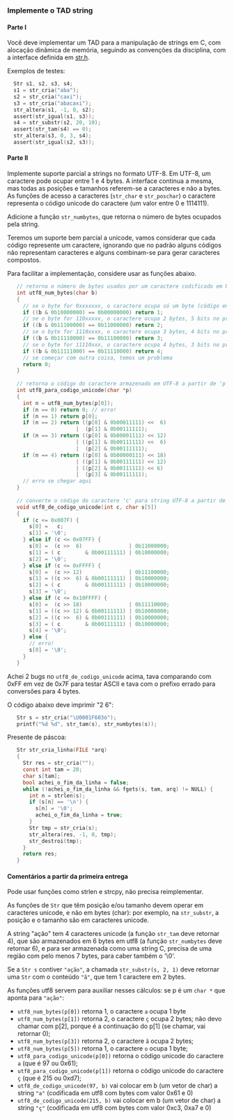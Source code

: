 ### Implemente o TAD string

#### Parte I

Você deve implementar um TAD para a manipulação de strings em C, com alocação dinâmica de memória, seguindo as convenções da disciplina, com a interface definida em [str.h](str.h).

Exemplos de testes:
```c
  Str s1, s2, s3, s4;
  s1 = str_cria("aba");
  s2 = str_cria("caxi");
  s3 = str_cria("abacaxi");
  str_altera(s1, -1, 0, s2);
  assert(str_igual(s1, s3));
  s4 = str_substr(s2, 20, 10);
  assert(str_tam(s4) == 0);
  str_altera(s3, 0, 3, s4);
  assert(str_igual(s2, s3));
```

#### Parte II

Implemente suporte parcial a strings no formato UTF-8. 
Em UTF-8, um caractere pode ocupar entre 1 e 4 bytes.
A interface continua a mesma, mas todas as posições e tamanhos referem-se a caracteres e não a bytes.
As funções de acesso a caracteres (`str_char` e `str_poschar`) o caractere representa o código unicode do caractere (um valor entre 0 e 1114111).

Adicione a função `str_numbytes`, que retorna o número de bytes ocupados pela string.

Teremos um suporte bem parcial a unicode, vamos considerar que cada código represente um caractere, ignorando que no padrão alguns códigos não representam caracteres e alguns combinam-se para gerar caracteres compostos.

Para facilitar a implementação, considere usar as funções abaixo.

```c
   // retorna o número de bytes usados por um caractere codificado em UTF8 iniciando pelo byte em 'b'
   int utf8_num_bytes(char b)
   {
     // se o byte for 0xxxxxxx, o caractere ocupa só um byte (código entre 0000 e 007F)
     if ((b & 0b10000000) == 0b00000000) return 1;
     // se o byte for 110xxxxx, o caractere ocupa 2 bytes, 5 bits no primeiro e 6 no segundo (0080 a 07FF)
     if ((b & 0b11100000) == 0b11000000) return 2;
     // se o byte for 1110xxxx, o caractere ocupa 3 bytes, 4 bits no primeiro e 6 nos outros (0800 a FFFF)
     if ((b & 0b11110000) == 0b11100000) return 3;
     // se o byte for 11110xxx, o caractere ocupa 4 bytes, 3 bits no primeiro e 6 nos outros (10000 a 10FFFF)
     if ((b & 0b11111000) == 0b11110000) return 4;
     // se começar com outra coisa, temos um problema
     return 0;
   }
   
   // retorna o código do caractere armazenado em UTF-8 a partir de 'p'
   int utf8_para_codigo_unicode(char *p)
   {
     int n = utf8_num_bytes(p[0]);
     if (n == 0) return 0; // erro!
     if (n == 1) return p[0];
     if (n == 2) return ((p[0] & 0b00011111) <<  6) 
                      |  (p[1] & 0b00111111);
     if (n == 3) return ((p[0] & 0b00001111) << 12)
                      | ((p[1] & 0b00111111) <<  6)
                      |  (p[2] & 0b00111111);
     if (n == 4) return ((p[0] & 0b00000111) << 18)
                      | ((p[1] & 0b00111111) << 12)
                      | ((p[2] & 0b00111111) << 6)
                      |  (p[3] & 0b00111111);
     // erro se chegar aqui
   }
   
   // converte o código do caractere 'c' para string UTF-8 a partir de 's' (que tem que ter espaço para 5 char)
   void utf8_de_codigo_unicode(int c, char s[5])
   {
     if (c <= 0x007F) {
       s[0] =   c;
       s[1] = '\0';
     } else if (c <= 0x07FF) {
       s[0] =  (c >>  6)               | 0b11000000;
       s[1] = ( c        & 0b00111111) | 0b10000000;
       s[2] = '\0';
     } else if (c <= 0xFFFF) {
       s[0] =  (c >> 12)               | 0b11100000;
       s[1] = ((c >>  6) & 0b00111111) | 0b10000000;
       s[2] = ( c        & 0b00111111) | 0b10000000;
       s[3] = '\0';
     } else if (c <= 0x10FFFF) {
       s[0] =  (c >> 18)               | 0b11110000;
       s[1] = ((c >> 12) & 0b00111111) | 0b10000000;
       s[2] = ((c >>  6) & 0b00111111) | 0b10000000;
       s[3] = ( c        & 0b00111111) | 0b10000000;
       s[4] = '\0';
     } else {
       // erro!
       s[0] = '\0';
     }
   }
```

Achei 2 bugs no `utf8_de_codigo_unicode` acima, tava comparando com 0xFF em vez de 0x7F para testar ASCII e tava com o prefixo errado para conversões para 4 bytes.

O código abaixo deve imprimir "2 6":
```c
   Str s = str_cria("\U0001F603ó");
   printf("%d %d", str_tam(s), str_numbytes(s));
```

Presente de páscoa:
```c
   Str str_cria_linha(FILE *arq)
   {
     Str res = str_cria("");
     const int tam = 20;
     char s[tam];
     bool achei_o_fim_da_linha = false;
     while (!achei_o_fim_da_linha && fgets(s, tam, arq) != NULL) {
       int n = strlen(s);
       if (s[n] == '\n') {
         s[n] = '\0';
         achei_o_fim_da_linha = true;
       }
       Str tmp = str_cria(s);
       str_altera(res, -1, 0, tmp);
       str_destroi(tmp);
     }
     return res;
   }
```

#### Comentários a partir da primeira entrega

Pode usar funções como strlen e strcpy, não precisa reimplementar.

As funções de `Str` que têm posição e/ou tamanho devem operar em caracteres unicode, e não em bytes (char): por exemplo, na `str_substr`, a posição e o tamanho são em caracteres unicode.

A string "ação" tem 4 caracteres unicode (a função `str_tam` deve retornar 4), que são armazenados em 6 bytes em utf8 (a função `str_numbytes` deve retornar 6), e para ser armazenada como uma string C, precisa de uma região com pelo menos 7 bytes, para caber também o '\0'.

Se a `Str s` contiver `"ação"`, a chamada `str_substr(s, 2, 1)` deve retornar uma `Str` com o conteúdo `"ã"`, que tem 1 caractere em 2 bytes.

As funções utf8 servem para auxiliar nesses cálculos: se p é um `char *` que aponta para `"ação"`:
- `utf8_num_bytes(p[0])` retorna 1, o caractere `a` ocupa 1 byte
- `utf8_num_bytes(p[1])` retorna 2, o caractere `ç` ocupa 2 bytes; não devo chamar com p[2], porque é a continuação do p[1] (se chamar, vai retornar 0); 
- `utf8_num_bytes(p[3])` retorna 2, o caractere `ã` ocupa 2 bytes;
- `utf8_num_bytes(p[5])` retorna 1, o caractere `o` ocupa 1 byte;
- `utf8_para_codigo_unicode(p[0])` retorna o código unicode do caractere `a` (que é 97 ou 0x61);
- `utf8_para_codigo_unicode(p[1])` retorna o código unicode do caractere `ç` (que é 215 ou 0xd7);
- `utf8_de_codigo_unicode(97, b)` vai colocar em b (um vetor de char) a string `"a"` (codificada em utf8 com bytes com valor 0x61 e 0)
- `utf8_de_codigo_unicode(215, b)` vai colocar em b (um vetor de char) a string `"ç"` (codificada em utf8 com bytes com valor 0xc3, 0xa7 e 0)
